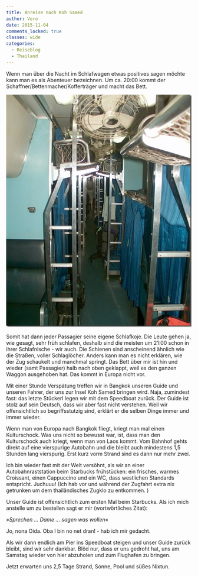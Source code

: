 ```yaml
---
title: Anreise nach Koh Samed
author: Vero
date: 2015-11-04
comments_locked: true
classes: wide
categories:
  - Reiseblog
  - Thailand
---
```


<p>Wenn man über die Nacht im Schlafwagen etwas positives sagen möchte kann man es als Abenteuer bezeichnen. Um ca. 20:00 kommt der Schaffner/Bettenmacher/Kofferträger und macht das Bett.</p> <p><a href="/assets/images/2015/11/schlafwagen.jpg"><img src="/assets/images/2015/11/schlafwagen_thumb.jpg" width="504" height="629" alt="schlafwagen" border="0" /></a></p> <p>Somit hat dann jeder Passagier seine eigene Schlafkoje. Die Leute gehen ja, wie gesagt, sehr früh schlafen, deshalb sind die meisten um 21:00 schon in ihrer Schlafnische - wir auch. Die Schienen sind anscheinend ähnlich wie die Straßen, voller Schlaglöcher. Anders kann man es nicht erklären, wie der Zug schaukelt und manchmal springt. Das Bett über mir ist hin und wieder (samt Passagier) halb nach oben geklappt, weil es den ganzen Waggon ausgehoben hat. Das kommt in Europa nicht vor.</p> <p>Mit einer Stunde Verspätung treffen wir in Bangkok unseren Guide und unseren Fahrer, der uns zur Insel Koh Samed bringen wird. Naja, zumindest fast: das letzte Stückerl legen wir mit dem Speedboat zurück. Der Guide ist stolz auf sein Deutsch, dass wir aber fast nicht verstehen. Weil wir offensichtlich so begriffsstutzig sind, erklärt er die selben Dinge immer und immer wieder.</p> <p>Wenn man von Europa nach Bangkok fliegt, kriegt man mal einen Kulturschock. Was uns nicht so bewusst war, ist, dass man den Kulturschock auch kriegt, wenn man von Laos kommt. Vom Bahnhof gehts direkt auf eine vierspurige Autobahn und die bleibt auch mindestens 1,5 Stunden lang vierspurig. Erst kurz vorm Strand sind es dann nur mehr zwei.</p> <p>Ich bin wieder fast mit der Welt versöhnt, als wir an einer Autobahnraststation beim Starbucks frühstücken: ein frisches, warmes Croissant, einen Cappuccino und ein WC, dass westlichen Standards entspricht. Juchuuu! (Ich hab vor und während der Zugfahrt extra nix getrunken um dem thailändisches Zugklo zu entkommen. )</p> <p>Unser Guide ist offensichtlich zum ersten Mal beim Starbucks. Als ich mich anstelle um zu bestellen sagt er mir (wortwörtliches Zitat):</p> <p>&raquo;<em>Sprechen &hellip; Dame &hellip; sagen was wollen</em>&laquo;</p> <p>Jo, nona Oida. Oba I bin no net dran! - hab ich mir gedacht.</p> <p>Als wir dann endlich am Pier ins Speedboat steigen und unser Guide zurück bleibt, sind wir sehr dankbar. Blöd nur, dass er uns gedroht hat, uns am Samstag wieder von hier abzuholen und zum Flughafen zu bringen.</p> <p>Jetzt erwarten uns 2,5 Tage Strand, Sonne, Pool und süßes Nixtun. </p>
